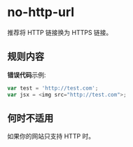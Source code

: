 # no-http-url

推荐将 HTTP 链接换为 HTTPS 链接。

## 规则内容

**错误代码**示例:

```js
var test = 'http://test.com';
var jsx = <img src="http://test.com">;
```

## 何时不适用

如果你的网站只支持 HTTP 时。
